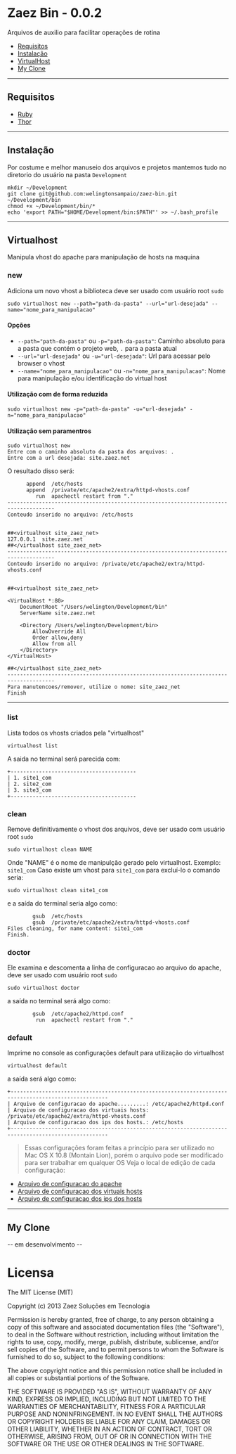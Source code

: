 # Zaez Bin - 0.0.2
Arquivos de auxilio para facilitar operações de rotina
+ [Requisitos](#requisitos)
+ [Instalação](#instalao)
+ [VirtualHost](#virtualhost)
+ [My Clone](#my-clone)

***

## Requisitos

+ [Ruby](http://www.ruby-lang.org/)
+ [Thor](https://github.com/wycats/thor)

***

## Instalação

Por costume e melhor manuseio dos arquivos e projetos mantemos tudo no diretorio do usuário na pasta `Development`
```console
mkdir ~/Development
git clone git@github.com:welingtonsampaio/zaez-bin.git ~/Development/bin
chmod +x ~/Development/bin/*
echo 'export PATH="$HOME/Development/bin:$PATH"' >> ~/.bash_profile
```

***

## Virtualhost

Manipula vhost do apache para manipulação de hosts na maquina

### new
Adiciona um novo vhost a biblioteca deve ser usado com usuário root `sudo`
```console
sudo virtualhost new --path="path-da-pasta" --url="url-desejada" --name="nome_para_manipulacao"
```

#### Opções
+  `--path="path-da-pasta"` ou `-p="path-da-pasta"`: Caminho absoluto para a pasta que contém o projeto web, `.` para a pasta atual
+  `--url="url-desejada"` ou `-u="url-desejada"`: Url para acessar pelo browser o vhost
+  `--name="nome_para_manipulacao"` ou `-n="nome_para_manipulacao"`: Nome para manipulação e/ou identificação do virtual host

#### Utilização com de forma reduzida
```console
sudo virtualhost new -p="path-da-pasta" -u="url-desejada" -n="nome_para_manipulacao"
```

#### Utilização sem paramentros
```console
sudo virtualhost new
Entre com o caminho absoluto da pasta dos arquivos: .
Entre com a url desejada: site.zaez.net
```
O resultado disso será:
```console
      append  /etc/hosts
      append  /private/etc/apache2/extra/httpd-vhosts.conf
         run  apachectl restart from "."
-------------------------------------------------------------------------------------
Conteudo inserido no arquivo: /etc/hosts


##<virtualhost site_zaez_net>
127.0.0.1  site.zaez.net
##</virtualhost site_zaez_net>
-------------------------------------------------------------------------------------
Conteudo inserido no arquivo: /private/etc/apache2/extra/httpd-vhosts.conf


##<virtualhost site_zaez_net>

<VirtualHost *:80>
	DocumentRoot "/Users/welington/Development/bin"
	ServerName site.zaez.net

	<Directory /Users/welington/Development/bin>
		AllowOverride All
		Order allow,deny
		Allow from all
	</Directory>
</VirtualHost>

##</virtualhost site_zaez_net>
-------------------------------------------------------------------------------------
Para manutencoes/remover, utilize o nome: site_zaez_net
Finish
```

***

### list
Lista todos os vhosts criados pela "virtualhost"
```console
virtualhost list
```
A saida no terminal será parecida com:
```console
+----------------------------------------
| 1. site1_com
| 2. site2_com
| 3. site3_com
+----------------------------------------
```

### clean
Remove definitivamente o vhost dos arquivos, deve ser usado com usuário root `sudo`
```console
sudo virtualhost clean NAME
```
Onde "NAME" é o nome de manipulção gerado pelo virtualhost. Exemplo: `site1_com`
Caso existe um vhost para `site1_com` para excluí-lo o comando seria:
```console
sudo virtualhost clean site1_com
```
e a saída do terminal seria algo como:
```console
        gsub  /etc/hosts
        gsub  /private/etc/apache2/extra/httpd-vhosts.conf
Files cleaning, for name content: site1_com
Finish.
```

### doctor
Ele examina e descomenta a linha de configuracao ao arquivo do apache, deve ser usado com usuário root `sudo`
```console
sudo virtualhost doctor
```
a saída no terminal será algo como:
```console
        gsub  /etc/apache2/httpd.conf
         run  apachectl restart from "."
```

### default
Imprime no console as configurações default para utilização do virtualhost
```console
virtualhost default
```
a saída será algo como:
```console
+-----------------------------------------------------------------------------------------------------
| Arquivo de configuracao do apache.........: /etc/apache2/httpd.conf
| Arquivo de configuracao dos virtuais hosts: /private/etc/apache2/extra/httpd-vhosts.conf
| Arquivo de configuracao dos ips dos hosts.: /etc/hosts
+-----------------------------------------------------------------------------------------------------
```
> Essas configurações foram feitas a princípio para ser utilizado no Mac OS X 10.8 (Montain Lion), porém o arquivo pode ser modificado para ser trabalhar em qualquer OS
Veja o local de edição de cada configuração:
+ [Arquivo de configuracao do apache](https://github.com/welingtonsampaio/zaez-bin/blob/master/virtualhost#L13)
+ [Arquivo de configuracao dos virtuais hosts](https://github.com/welingtonsampaio/zaez-bin/blob/master/virtualhost#L9)
+ [Arquivo de configuracao dos ips dos hosts](https://github.com/welingtonsampaio/zaez-bin/blob/master/virtualhost#L17)

***

## My Clone
-- em desenvolvimento --

# Licensa 
The MIT License (MIT)

Copyright (c) 2013 Zaez Soluções em Tecnologia

Permission is hereby granted, free of charge, to any person obtaining a copy
of this software and associated documentation files (the "Software"), to deal
in the Software without restriction, including without limitation the rights
to use, copy, modify, merge, publish, distribute, sublicense, and/or sell
copies of the Software, and to permit persons to whom the Software is
furnished to do so, subject to the following conditions:

The above copyright notice and this permission notice shall be included in
all copies or substantial portions of the Software.

THE SOFTWARE IS PROVIDED "AS IS", WITHOUT WARRANTY OF ANY KIND, EXPRESS OR
IMPLIED, INCLUDING BUT NOT LIMITED TO THE WARRANTIES OF MERCHANTABILITY,
FITNESS FOR A PARTICULAR PURPOSE AND NONINFRINGEMENT. IN NO EVENT SHALL THE
AUTHORS OR COPYRIGHT HOLDERS BE LIABLE FOR ANY CLAIM, DAMAGES OR OTHER
LIABILITY, WHETHER IN AN ACTION OF CONTRACT, TORT OR OTHERWISE, ARISING FROM,
OUT OF OR IN CONNECTION WITH THE SOFTWARE OR THE USE OR OTHER DEALINGS IN
THE SOFTWARE.